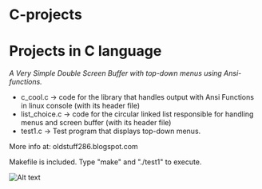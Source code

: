 # C-projects
Projects in C language
======================

*A Very Simple Double Screen Buffer with top-down menus using Ansi-functions.*

* c_cool.c -> code for the library that handles output with Ansi Functions in linux console (with its header file)
* list_choice.c -> code for the circular linked list responsible for handling menus and screen buffer (with its header file)
* test1.c -> Test program that displays top-down menus.

More info at: oldstuff286.blogspot.com

Makefile is included. Type "make" and "./test1" to execute.

![Alt text](output.gif?raw=true "Demo")
